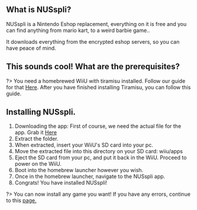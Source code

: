 ## What is NUSspli?

NUSspli is a Nintendo Eshop replacement, everything on it is free and you can find anything from mario kart, to a weird barbie game..

It downloads everything from the encrypted eshop servers, so you can have peace of mind.

## This sounds cool! What are the prerequisites?

?> You need a homebrewed WiiU with tiramisu installed. Follow our guide for that [Here](https://wiiu.skyybrew.xyz/#/sd). After you have finished installing Tiramisu, you can follow this guide.

## Installing NUSspli.

1. Downloading the app: First of course, we need the actual file for the app. Grab it [Here](https://github.com/V10lator/NUSspli/releases/download/v1.135/NUSspli-1.135-HBL.zip)
2. Extract the folder.
3. When extracted, insert your WiiU's SD card into your pc. 
4. Move the extracted file into this directory on your SD card: wiiu/apps
5. Eject the SD card from your pc, and put it back in the WiiU. Proceed to power on the WiiU.
6. Boot into the homebrew launcher however you wish.
7. Once in the homebrew launcher, navigate to the NUSspli app.
8. Congrats! You have installed NUSspli!

?> You can now install any game you want! If you have any errors, continue to this [page.](https://wiiu.skyybrew.xyz/#/NUSspliTroubleshooting)




